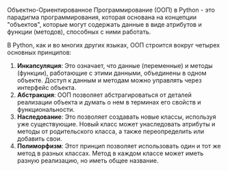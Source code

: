 Объектно-Ориентированное Программирование (ООП) в Python - это парадигма программирования, которая основана на концепции "объектов", которые могут содержать данные в виде атрибутов и функции (методов), способных с ними работать.

В Python, как и во многих других языках, ООП строится вокруг четырех основных принципов:

1. **Инкапсуляция**: Это означает, что данные (переменные) и методы (функции), работающие с этими данными, объединены в одном объекте. Доступ к данным и методам можно управлять через интерфейс объекта.
2. **Абстракция**: ООП позволяет абстрагироваться от деталей реализации объекта и думать о нем в терминах его свойств и функциональности.
3. **Наследование**: Это позволяет создавать новые классы, используя уже существующие. Новый класс может унаследовать атрибуты и методы от родительского класса, а также переопределить или добавить свои.
4. **Полиморфизм**: Этот принцип позволяет использовать один и тот же метод в разных классах. Метод в каждом классе может иметь разную реализацию, но иметь общее название.